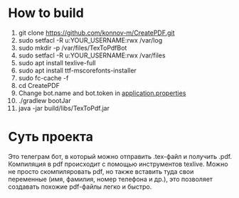 # How to build
1. git clone https://github.com/konnov-m/CreatePDF.git
2. sudo setfacl -R u:YOUR_USERNAME:rwx /var/log
3. sudo mkdir -p /var/files/TexToPdfBot
4. sudo setfacl -R u:YOUR_USERNAME:rwx /var/files
5. sudo apt install texlive-full
6. sudo apt install ttf-mscorefonts-installer
7. sudo fc-cache -f
8. cd CreatePDF
9.  Change bot.name and bot.token in [application.properties](src%2Fmain%2Fresources%2Fapplication.properties)
9. ./gradlew bootJar
10. java -jar build/libs/TexToPdf.jar

# Суть проекта
Это телеграм бот, в который можно отправить .tex-файл и получить .pdf. Компиляция в pdf происходит с помощью инструментов texlive. Можно не просто скомпиляровать pdf, но также вставить туда свои переменные (имя, фамилия, номер телефона и др.), это позволяет создавать похожие pdf-файлы легко и быстро.
